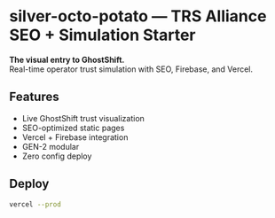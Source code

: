 # silver-octo-potato — TRS Alliance SEO + Simulation Starter

**The visual entry to GhostShift.**  
Real-time operator trust simulation with SEO, Firebase, and Vercel.

## Features
- Live GhostShift trust visualization
- SEO-optimized static pages
- Vercel + Firebase integration
- GEN-2 modular
- Zero config deploy

## Deploy
```bash
vercel --prod
